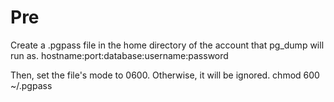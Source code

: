 # Pre
Create a .pgpass file in the home directory of the account that pg_dump will run as.
hostname:port:database:username:password

Then, set the file's mode to 0600. Otherwise, it will be ignored.
chmod 600 ~/.pgpass
